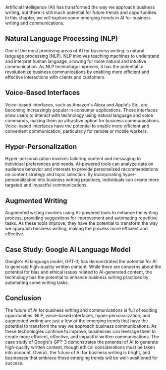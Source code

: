 
Artificial Intelligence (AI) has transformed the way we approach business writing, but there is still much potential for future trends and opportunities. In this chapter, we will explore some emerging trends in AI for business writing and communications.

Natural Language Processing (NLP)
---------------------------------

One of the most promising areas of AI for business writing is natural language processing (NLP). NLP involves teaching machines to understand and interpret human language, allowing for more natural and intuitive communication. As NLP technology improves, it has the potential to revolutionize business communications by enabling more efficient and effective interactions with clients and customers.

Voice-Based Interfaces
----------------------

Voice-based interfaces, such as Amazon's Alexa and Apple's Siri, are becoming increasingly popular in consumer applications. These interfaces allow users to interact with technology using natural language and voice commands, making them an attractive option for business communications. Voice-based interfaces have the potential to enable more efficient and convenient communication, particularly for remote or mobile workers.

Hyper-Personalization
---------------------

Hyper-personalization involves tailoring content and messaging to individual preferences and needs. AI-powered tools can analyze data on audience behavior and interests to provide personalized recommendations on content strategy and topic selection. By incorporating hyper-personalization into business writing practices, individuals can create more targeted and impactful communications.

Augmented Writing
-----------------

Augmented writing involves using AI-powered tools to enhance the writing process, providing suggestions for improvement and automating repetitive tasks. As these tools improve, they have the potential to transform the way we approach business writing, making the process more efficient and effective.

Case Study: Google AI Language Model
------------------------------------

Google's AI language model, GPT-3, has demonstrated the potential for AI to generate high-quality written content. While there are concerns about the potential for bias and ethical issues related to AI-generated content, the technology has the potential to enhance business writing practices by automating some writing tasks.

Conclusion
----------

The future of AI for business writing and communications is full of exciting opportunities. NLP, voice-based interfaces, hyper-personalization, and augmented writing are just a few of the emerging trends that have the potential to transform the way we approach business communications. As these technologies continue to improve, businesses can leverage them to create more efficient, effective, and impactful written communications. The case study of Google's GPT-3 demonstrates the potential of AI to generate high-quality written content, though ethical considerations must be taken into account. Overall, the future of AI for business writing is bright, and businesses that embrace these emerging trends will be well-positioned for success.

